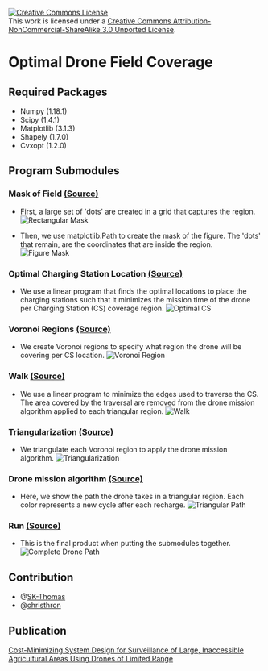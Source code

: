 
<a rel="license" href="http://creativecommons.org/licenses/by-nc-sa/3.0/"><img alt="Creative Commons License" style="border-width:0" src="https://i.creativecommons.org/l/by-nc-sa/3.0/88x31.png" /></a><br />This work is licensed under a <a rel="license" href="http://creativecommons.org/licenses/by-nc-sa/3.0/">Creative Commons Attribution-NonCommercial-ShareAlike 3.0 Unported License</a>.


# Optimal Drone Field Coverage




## Required Packages 
- Numpy (1.18.1)
- Scipy (1.4.1)
- Matplotlib (3.1.3)
- Shapely (1.7.0)
- Cvxopt (1.2.0)

 
## Program Submodules


### Mask of Field [(Source)](Main/Field.py)
- First, a large set of 'dots' are created in a grid that captures the region. 
![Rectangular Mask](images/RectangularMask.png)

- Then, we use matplotlib.Path to create the mask of the figure. The 'dots' that remain, are the coordinates that are inside the region.
![Figure Mask](images/FigureMask.png)


### Optimal Charging Station Location [(Source)](Main/minCharge.py)
- We use a linear program that finds the optimal locations to place the charging stations such that it minimizes the mission time of the drone per Charging Station (CS) coverage region.
![Optimal CS](images/OptimalCS.png)


### Voronoi Regions [(Source)](Main/Field.py)
- We create Voronoi regions to specify what region the drone will be covering per CS location.
![Voronoi Region](images/VoronoiRegions.png)


### Walk [(Source)](Main/Tourfn2.py)
- We use a linear program to minimize the edges used to traverse the CS. The area covered by the traversal are removed from the drone mission algorithm applied to each triangular region.
![Walk](images/walk.png)


### Triangularization [(Source)](Main/Field.py)
- We triangulate each Voronoi region to apply the drone mission algorithm.
![Triangularization](images/triangularization.png)

### Drone mission algorithm [(Source)](Main/DronePath2.py)
- Here, we show the path the drone takes in a triangular region. Each color represents a new cycle after each recharge.
![Triangular Path](images/trianglePath.png)

### Run [(Source)](Main/Run.py)
- This is the final product when putting the submodules together.
![Complete Drone Path](images/DronePath.png)



## Contribution
- @[SK-Thomas](https://github.com/SK-Thomas)
- @[christhron](https://github.com/christhron)

## Publication
<a href = 'https://www.mdpi.com/869818'> Cost-Minimizing System Design for Surveillance of Large, Inaccessible Agricultural Areas Using Drones of Limited Range </a>
